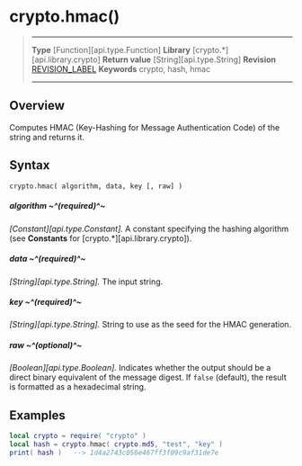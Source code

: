 # crypto.hmac()

> --------------------- ------------------------------------------------------------------------------------------
> __Type__              [Function][api.type.Function]
> __Library__           [crypto.*][api.library.crypto]
> __Return value__      [String][api.type.String]
> __Revision__          [REVISION_LABEL](REVISION_URL)
> __Keywords__          crypto, hash, hmac
> --------------------- ------------------------------------------------------------------------------------------


## Overview

Computes HMAC (Key-Hashing for Message Authentication Code) of the string and returns it.

## Syntax

	crypto.hmac( algorithm, data, key [, raw] )

##### algorithm ~^(required)^~
_[Constant][api.type.Constant]._ A constant specifying the hashing algorithm (see __Constants__ for [crypto.*][api.library.crypto]).

##### data ~^(required)^~
_[String][api.type.String]._ The input string.

##### key ~^(required)^~
_[String][api.type.String]._ String to use as the seed for the HMAC generation.

##### raw ~^(optional)^~
_[Boolean][api.type.Boolean]._ Indicates whether the output should be a direct binary equivalent of the message digest. If `false` (default), the result is formatted as a hexadecimal string.


## Examples

``````lua
local crypto = require( "crypto" )
local hash = crypto.hmac( crypto.md5, "test", "key" )
print( hash )   --> 1d4a2743c056e467ff3f09c9af31de7e
``````